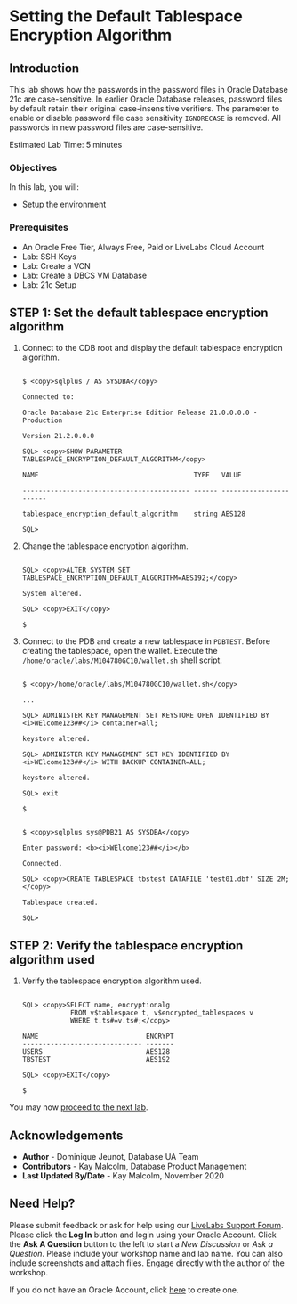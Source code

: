 # Setting the Default Tablespace Encryption Algorithm

## Introduction

This lab shows how the passwords in the password files in Oracle Database 21c are case-sensitive. In earlier Oracle Database releases, password files by default retain their original case-insensitive verifiers. The parameter to enable or disable password file case sensitivity `IGNORECASE` is removed. All passwords in new password files are case-sensitive.

Estimated Lab Time: 5 minutes

### Objectives

In this lab, you will:
* Setup the environment

### Prerequisites

* An Oracle Free Tier, Always Free, Paid or LiveLabs Cloud Account
* Lab: SSH Keys
* Lab: Create a VCN
* Lab: Create a DBCS VM Database
* Lab: 21c Setup


## **STEP 1:** Set the default tablespace encryption algorithm

1. Connect to the CDB root and display the default tablespace encryption algorithm.

  
	```
	
	$ <copy>sqlplus / AS SYSDBA</copy>
	
	Connected to:
	
	Oracle Database 21c Enterprise Edition Release 21.0.0.0.0 - Production
	
	Version 21.2.0.0.0
	
	SQL> <copy>SHOW PARAMETER TABLESPACE_ENCRYPTION_DEFAULT_ALGORITHM</copy>
	
	NAME                                       TYPE   VALUE
	
	------------------------------------------ ------ -----------------------
	
	tablespace_encryption_default_algorithm    string AES128
	
	SQL>
	
	```

2. Change the tablespace encryption algorithm.

  
	```
	
	SQL> <copy>ALTER SYSTEM SET TABLESPACE_ENCRYPTION_DEFAULT_ALGORITHM=AES192;</copy>
	
	System altered.
	
	SQL> <copy>EXIT</copy>
	
	$
	
	```

3. Connect to the PDB and create a new tablespace in `PDBTEST`. Before creating the tablespace, open the wallet. Execute the `/home/oracle/labs/M104780GC10/wallet.sh` shell script.

  
	```
	
	$ <copy>/home/oracle/labs/M104780GC10/wallet.sh</copy>
	
	...
	
	SQL> ADMINISTER KEY MANAGEMENT SET KEYSTORE OPEN IDENTIFIED BY <i>WElcome123##</i> container=all;
	
	keystore altered.
	
	SQL> ADMINISTER KEY MANAGEMENT SET KEY IDENTIFIED BY <i>WElcome123##</i> WITH BACKUP CONTAINER=ALL;
	
	keystore altered.
	
	SQL> exit
	
	$
	
	```
  
	```
	
	$ <copy>sqlplus sys@PDB21 AS SYSDBA</copy>
	
	Enter password: <b><i>WElcome123##</i></b>
	
	Connected.
	
	SQL> <copy>CREATE TABLESPACE tbstest DATAFILE 'test01.dbf' SIZE 2M;</copy>
	
	Tablespace created.
	
	SQL>
	
	```

## **STEP 2:** Verify the tablespace encryption algorithm used 

1. Verify the tablespace encryption algorithm used.

	```

	SQL> <copy>SELECT name, encryptionalg 
				FROM v$tablespace t, v$encrypted_tablespaces v 
				WHERE t.ts#=v.ts#;</copy>

	NAME                           ENCRYPT
	------------------------------ -------
	USERS                          AES128
	TBSTEST                        AES192

	SQL> <copy>EXIT</copy>

	$

	```

You may now [proceed to the next lab](#next).

## Acknowledgements
* **Author** - Dominique Jeunot, Database UA Team
* **Contributors** -  Kay Malcolm, Database Product Management
* **Last Updated By/Date** -  Kay Malcolm, November 2020

## Need Help?
Please submit feedback or ask for help using our [LiveLabs Support Forum](https://community.oracle.com/tech/developers/categories/livelabsdiscussions). Please click the **Log In** button and login using your Oracle Account. Click the **Ask A Question** button to the left to start a *New Discussion* or *Ask a Question*.  Please include your workshop name and lab name.  You can also include screenshots and attach files.  Engage directly with the author of the workshop.

If you do not have an Oracle Account, click [here](https://profile.oracle.com/myprofile/account/create-account.jspx) to create one.
